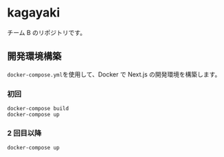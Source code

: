 # kagayaki

チーム B のリポジトリです。

## 開発環境構築

`docker-compose.yml`を使用して、Docker で Next.js の開発環境を構築します。

### 初回

```
docker-compose build
docker-compose up
```

### 2 回目以降

```
docker-compose up
```
